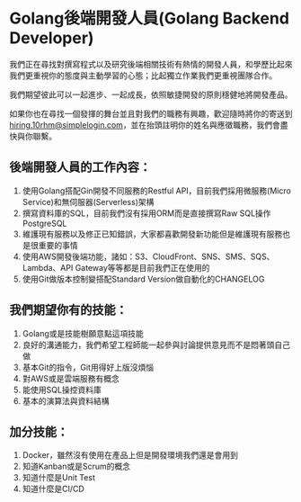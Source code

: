 # Golang後端開發人員(Golang Backend Developer)

我們正在尋找對撰寫程式以及研究後端相關技術有熱情的開發人員，和學歷比起來我們更重視你的態度與主動學習的心態；比起獨立作業我們更重視團隊合作。

我們期望彼此可以一起進步、一起成長，依照敏捷開發的原則穩健地將開發產品。

如果你也在尋找一個發揮的舞台並且對我們的職務有興趣，歡迎隨時將你的寄送到[hiring.10rhm@simplelogin.com](mailto:hiring.10rhm@simplelogin.com)，並在抬頭註明你的姓名與應徵職務，我們會盡快與你聯繫。

## 後端開發人員的工作內容：

1. 使用Golang搭配Gin開發不同服務的Restful API，目前我們採用微服務(Micro Service)和無伺服器(Serverless)架構
2. 撰寫資料庫的SQL，目前我們沒有採用ORM而是直接撰寫Raw SQL操作PostgreSQL
3. 維護現有服務以及修正已知錯誤，大家都喜歡開發新功能但是維護現有服務也是很重要的事情
4. 使用AWS開發後端功能，諸如：S3、CloudFront、SNS、SMS、SQS、Lambda、API Gateway等等都是目前我們正在使用的
5. 使用Git做版本控制變搭配Standard Version做自動化的CHANGELOG

## 我們期望你有的技能：

1. Golang或是技能樹願意點這項技能
2. 良好的溝通能力，我們希望工程師能一起參與討論提供意見而不是悶著頭自己做
3. 基本Git的指令，Git用得好上版沒煩惱
4. 對AWS或是雲端服務有概念
5. 能使用SQL操控資料庫
6. 基本的演算法與資料結構

## 加分技能：

1. Docker，雖然沒有使用在產品上但是開發環境我們還是會用到
2. 知道Kanban或是Scrum的概念
3. 知道什麼是Unit Test
4. 知道什麼是CI/CD